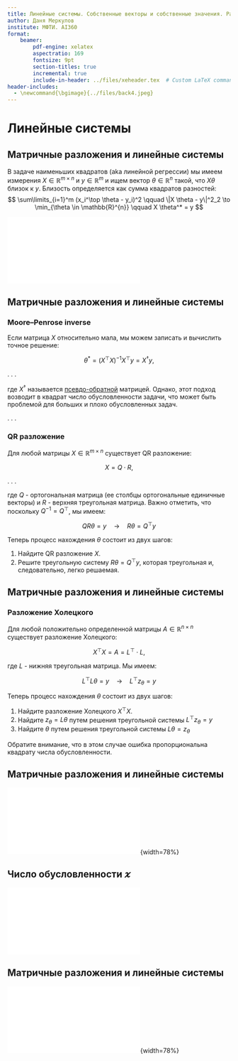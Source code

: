 ```yaml
---
title: Линейные системы. Собственные векторы и собственные значения. PageRank.
author: Даня Меркулов
institute: МФТИ. AI360
format: 
    beamer:
        pdf-engine: xelatex
        aspectratio: 169
        fontsize: 9pt
        section-titles: true
        incremental: true
        include-in-header: ../files/xeheader.tex  # Custom LaTeX commands and preamble
header-includes:
  - \newcommand{\bgimage}{../files/back4.jpeg}
---
```


# Линейные системы


## Матричные разложения и линейные системы

В задаче наименьших квадратов (aka линейной регрессии) мы имеем измерения $X \in \mathbb{R}^{m \times n}$ и $y \in \mathbb{R}^{m}$ и ищем вектор $\theta \in \mathbb{R}^{n}$ такой, что $X \theta$ близок к $y$. Близость определяется как сумма квадратов разностей: 
$$ 
\sum\limits_{i=1}^m (x_i^\top \theta - y_i)^2 \qquad \|X \theta - y\|^2_2 \to \min_{\theta \in \mathbb{R}^{n}} \qquad X \theta^* = y
$$

![Illustration of linear system aka least squares](lls_idea.pdf)

## Матричные разложения и линейные системы

### Moore–Penrose inverse
Если матрица $X$ относительно мала, мы можем записать и вычислить точное решение:

$$
\theta^* = (X^\top X)^{-1} X^\top y = X^\dagger y, 
$$

. . .

где $X^\dagger$ называется [псевдо-обратной](https://en.wikipedia.org/wiki/Moore%E2%80%93Penrose_inverse) матрицей. Однако, этот подход возводит в квадрат число обусловленности задачи, что может быть проблемой для больших и плохо обусловленных задач. 

. . .

### QR разложение
Для любой матрицы $X \in \mathbb{R}^{m \times n}$ существует QR разложение:

$$
X = Q \cdot R,
$$

. . .

где  $Q$ - ортогональная матрица (ее столбцы ортогональные единичные векторы) и $R$ - верхняя треугольная матрица. Важно отметить, что поскольку $Q^{-1} = Q^\top$, мы имеем:

$$
QR\theta = y \quad \longrightarrow \quad R \theta = Q^\top y
$$

Теперь процесс нахождения $\theta$ состоит из двух шагов:

1. Найдите QR разложение $X$.
1. Решите треугольную систему $R \theta = Q^\top y$, которая треугольная и, следовательно, легко решаемая.

## Матричные разложения и линейные системы

### Разложение Холецкого
Для любой положительно определенной матрицы $A \in \mathbb{R}^{n \times n}$ существует разложение Холецкого:

$$
X^\top X = A = L^\top \cdot L,
$$

где  $L$ - нижняя треугольная матрица. Мы имеем:

$$
L^\top L\theta = y \quad \longrightarrow \quad L^\top z_\theta = y
$$

Теперь процесс нахождения $\theta$ состоит из двух шагов:

1. Найдите разложение Холецкого $X^\top X$.
1. Найдите $z_\theta = L\theta$ путем решения треугольной системы $L^\top z_\theta = y$
1. Найдите $\theta$ путем решения треугольной системы $L\theta = z_\theta$

Обратите внимание, что в этом случае ошибка пропорциональна квадрату числа обусловленности.

## Матричные разложения и линейные системы

![Illustration](lls_times.pdf){width=78%}

## Число обусловленности $\varkappa$

[![](condition_number_gd.pdf)](https://fmin.xyz/docs/visualizations/condition_number_gd.mp4)

## Матричные разложения и линейные системы

![Illustration](non_linear_fit.pdf){width=78%}